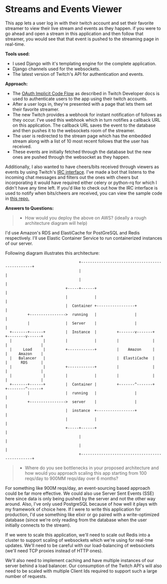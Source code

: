 # Streams and Events Viewer
This app lets a user log in with their twitch account and set their favorite streamer to view their live stream and events as they happen. if you were to go ahead and open a stream in this application and then follow that streamer, you would see that that event is pushed to the streaming page in real-time.

**Tools used:**
- I used Django with it's templating engine for the complete application.
- Django channels used for the websockets.
- The latest version of Twitch's API for authentication and events.

**Approach:**
- The [OAuth Implicit Code Flow](https://dev.twitch.tv/docs/authentication/getting-tokens-oauth/#oauth-implicit-code-flow)  as described in Twitch Developer docs is used to authenticate users to the app using their twitch accounts.
- After a user logs in, they're presented with a page that lets them set their favorite streamer.  
-  The new Twitch provides a webhook for instant notification of follows as they occur. I've used this webhook which in turn notifies a callback URL on this application. The callback URL saves the event to the database and then pushes it to the websockets room of the streamer.
- The user is redirected to the stream page which has the embedded stream along with a list of 10 most recent follows that the user has received. 
- These events are initially fetched through the database but the new ones are pushed through the websocket as they happen.

Additionally, I also wanted to have cheers/bits received through viewers as events by using Twitch's [IRC interface](https://dev.twitch.tv/docs/irc/). I've made a bot that listens to the incoming chat messages and filters out the ones with cheers but incorporating it would have required either celery or python-rq for which I didn't have any time left. If you'd like to check out how the IRC interface is used to notify when bits/cheers are received, you can view the sample code in [this repo.](https://github.com/saadullahaleem/twitch-chat-bot/blob/master/bot.py)

**Answers to Questions:**

> -   How would you deploy the above on AWS? (ideally a rough architecture diagram will help)

I'd use Amazon's RDS and ElastiCache for PostGreSQL and Redis respectively. I'll use Elastic Container Service to run containerized instances of our server.

Following diagram illustrates this architecture:

                                     +------------------------------------------------+      
                                     |                                                |
                                     |                                                |
                               +-----+------+                                         |
                               |            |                                         |
                               |  Container +-----------------+                       |
              +---------------->  running   |                 |                       |
              |                |  Server    |                 |                       |
      +-------+------+         |  Instance  |         +-------v-------+      +--------v------+
      |              |         |            |         |               |      |               |
      |     Load     |         +------------+         |    Amazon     |      |     Amazon    |
      |   Balancer   |                                |  ElastiCache  |      |      RDS      |
      |              |         +------------+         |               |      |               |
      |              |         |            |         |               |      |               |
      +-------+------+         |  Container |         +-------^-------+      +--------^------+
              |                |  running   |                 |                       |
              +---------------->  server    |                 |                       |
                               |  instance  +-----------------+                       |
                               |            |                                         |
                               +-----+------+                                         |
                                     |                                                |
                                     |                                                |
                                     +------------------------------------------------+


> -   Where do you see bottlenecks in your proposed architecture and how would you approach scaling this app starting from 100 reqs/day to 900MM reqs/day over 6 months?

For something like 900M reqs/day, an event-sourcing based approach could be far more effective. We could also use Server Sent Events (SSE) here since data is only being pushed by the server and not the other way around. Also, I've only used PostgreSQL because of how well it plays with my framework of choice here. If I were to write this application for production, I'd use something like elixir or go paired with a write-optimized database (since we're only reading from the database when the user initially connects to the stream).

If we were to scale this application, we'll need to scale out Redis into a cluster to support scaling of websockets which we're using for real-tme updates. We'll need to be careful with our load-balancing of websockets (we'll need TCP proxies instead of HTTP ones).

 We'll also need to implement caching and have multiple instances of our server behind a load balancer. Our consumption of the Twitch API's will also need to be scaled with multiple Client Ids required to support such a large number of requests.

